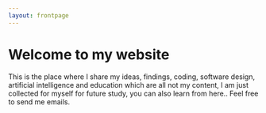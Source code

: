 ```yaml
---
layout: frontpage
---
```


# Welcome to my website

This is the place where I share my ideas, findings, coding, software design, artificial intelligence and education which are all not my content, I am just collected for myself for future study, you can also learn from here.. 
Feel free to send me emails. 
